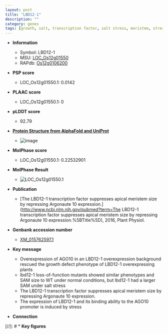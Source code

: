 ```yaml
---
layout: post
title: "LBD12-1"
description: ""
category: genes
tags: [growth, salt, transcription factor, salt stress, meristem, stress]
---
```


* **Information**  
    + Symbol: LBD12-1  
    + MSU: [LOC_Os12g01550](http://rice.plantbiology.msu.edu/cgi-bin/ORF_infopage.cgi?orf=LOC_Os12g01550)  
    + RAPdb: [Os12g0106200](http://rapdb.dna.affrc.go.jp/viewer/gbrowse_details/irgsp1?name=Os12g0106200)  

* **PSP score**  
    + LOC_Os12g01550.1: 0.0142 

* **PLAAC score**  
    + LOC_Os12g01550.1: 0 

* **pLDDT score**
    + 92.79

* **[Protein Structure from AlphaFold and UniProt](https://www.uniprot.org/uniprotkb/Q2QYU3/entry#structure)**
    + ![image](https://ricepsp.github.io/images/Q2/AF-Q2QYU3-F1.png)

* **MolPhase score**
    + LOC_Os12g01550.1: 0.22532901

* **MolPhase Result**
    + ![LOC_Os12g01550.1](https://304243504.github.io/Pictures/LOC_Os12g/LOC_Os12g01550.1.png)

* **Publication**  
    + [The LBD12-1 transcription factor suppresses apical meristem size by repressing Argonaute 10 expression.](http://www.ncbi.nlm.nih.gov/pubmed?term=The LBD12-1 transcription factor suppresses apical meristem size by repressing Argonaute 10 expression.%5BTitle%5D), 2016, Plant Physiol.

* **Genbank accession number**  
    + [XM_015762597.1](http://www.ncbi.nlm.nih.gov/nuccore/XM_015762597.1)

* **Key message**  
    + Overexpression of AGO10 in an LBD12-1 overexpression background rescued the growth defect phenotype of LBD12-1 overexpressing plants
    + lbd12-1 loss-of-function mutants showed similar phenotypes and SAM size to WT under normal conditions, but lbd12-1 had a larger SAM under salt stress
    + The LBD12-1 transcription factor suppresses apical meristem size by repressing Argonaute 10 expression.
    + The expression of LBD12-1 and its binding ability to the AGO10 promoter is induced by stress

* **Connection**  

[//]: # * **Key figures**  


